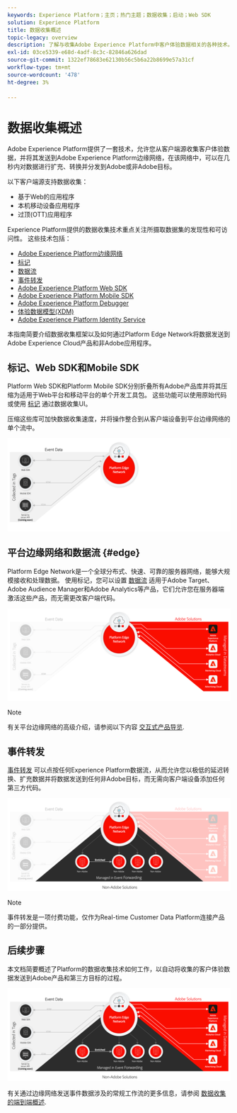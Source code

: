 ```yaml
---
keywords: Experience Platform；主页；热门主题；数据收集；启动；Web SDK
solution: Experience Platform
title: 数据收集概述
topic-legacy: overview
description: 了解与收集Adobe Experience Platform中客户体验数据相关的各种技术。
exl-id: 03ce5339-e68d-4adf-8c3c-82846a626dad
source-git-commit: 1322ef78683e62130b56c5b6a22b8699e57a31cf
workflow-type: tm+mt
source-wordcount: '478'
ht-degree: 3%

---
```


# 数据收集概述

Adobe Experience Platform提供了一套技术，允许您从客户端源收集客户体验数据，并将其发送到Adobe Experience Platform边缘网络，在该网络中，可以在几秒内对数据进行扩充、转换并分发到Adobe或非Adobe目标。

以下客户端源支持数据收集：

* 基于Web的应用程序
* 本机移动设备应用程序
* 过顶(OTT)应用程序

Experience Platform提供的数据收集技术重点关注所摄取数据集的发现性和可访问性。 这些技术包括：

* [Adobe Experience Platform边缘网络](https://experienceleague.adobe.com/docs/web-sdk-learn/tutorials/introduction-to-web-sdk-and-edge-network.html)
* [标记](../tags/home.md)
* [数据流](../edge/fundamentals/datastreams.md)
* [事件转发](../tags/ui/event-forwarding/overview.md)
* [Adobe Experience Platform Web SDK](../edge/home.md)
* [Adobe Experience Platform Mobile SDK](https://aep-sdks.gitbook.io/docs/)
* [Adobe Experience Platform Debugger](https://chrome.google.com/webstore/detail/adobe-experience-platform/bfnnokhpnncpkdmbokanobigaccjkpob?hl=en)
* [体验数据模型(XDM)](../xdm/home.md)
* [Adobe Experience Platform Identity Service](../identity-service/home.md)

本指南简要介绍数据收集框架以及如何通过Platform Edge Network将数据发送到Adobe Experience Cloud产品和非Adobe应用程序。

## 标记、Web SDK和Mobile SDK

Platform Web SDK和Platform Mobile SDK分别折叠所有Adobe产品库并将其压缩为适用于Web平台和移动平台的单个开发工具包。 这些功能可以使用原始代码或使用 [标记](../tags/home.md) 通过数据收集UI。

压缩这些库可加快数据收集速度，并将操作整合到从客户端设备到平台边缘网络的单个流中。

![标记， Web SDK， Mobile SDK](./images/home/tags-sdks.png)

## 平台边缘网络和数据流 {#edge}

Platform Edge Network是一个全球分布式、快速、可靠的服务器网络，能够大规模接收和处理数据。 使用标记，您可以设置 [数据流](../edge/fundamentals/datastreams.md) 适用于Adobe Target、Adobe Audience Manager和Adobe Analytics等产品，它们允许您在服务器端激活这些产品，而无需更改客户端代码。

![数据流和Adobe解决方案](./images/home/adobe-solutions.png)

>[!NOTE]
>
>有关平台边缘网络的高级介绍，请参阅以下内容 [交互式产品导览](https://adobe-ideacloud.forgedx.com/adobe-adobe-edge-collection/adobe-experience-edge/public/mx?SUID=hgb1a48ICSCpbM6MzBYHbxnsh9DgjUy1).

## 事件转发

[事件转发](../tags/ui/event-forwarding/overview.md) 可以点按任何Experience Platform数据流，从而允许您以极低的延迟转换、扩充数据并将数据发送到任何非Adobe目标，而无需向客户端设备添加任何第三方代码。

![事件转发](./images/home/event-forwarding.png)

>[!NOTE]
>
>事件转发是一项付费功能，仅作为Real-time Customer Data Platform连接产品的一部分提供。

## 后续步骤

本文档简要概述了Platform的数据收集技术如何工作，以自动将收集的客户体验数据发送到Adobe产品和第三方目标的过程。

![数据收集框架](./images/home/collection.png)

有关通过边缘网络发送事件数据涉及的常规工作流的更多信息，请参阅 [数据收集的端到端概述](./e2e.md).
